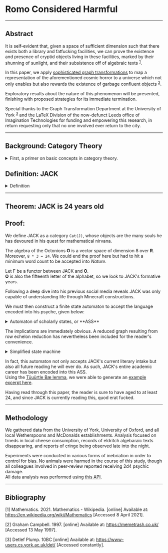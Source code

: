 
# Romo Considered Harmful
    
---
  
## Abstract

It is self-evident that, given a space of sufficient dimension
such that there exists both a library and fatfucking facilities,
we can prove the existence and presence of cryptid objects living in these facilities,
marked by their shunning of sunlight, and their subsistence off of algebraic texts <sup>[1](#bibliography)</sup>.
  

In this paper, we apply [sophisticated graph transformations](http://www.jflap.org/) to map a representation
of the aforementioned cosmic horror to a universe which not only enables but also rewards the existence of
garbage confluent objects <sup>[2](#bibliography)</sup>.  
  

Exploratory results about the nature of this phenomenon will be presented,
finishing with proposed strategies for its immediate termination.
      
Special thanks to the Graph Transformation Department at the University of York <sup>[3](#bibliography)</sup>
and the LaTeX Division of the now-defunct Leeds office of Imagination Technologies
for funding and empowering this research,
in return requesting only that no one involved ever return to the city.  
    
---
    
## Background: Category Theory
<details>
<summary>First, a primer on basic concepts in category theory.</summary>    
<img title="deathiscoming"
     alt="a real pussy wagon, if you will. maybe you shouldn't." 
     style="max-height: 30%; max-width: 30%;"
     src="pooh-3.jpg"
>
    
Now you have a master's in category theory.  
</details>

## Definition: JACK

<details>
<summary>Definition</summary>
  
Recall the category **C** of cryptids and their morphisms.
It is immediately clear that no such accommodating universe **U** could possibly entail a god,
so we denote this property of no god **N** for *no god*.
Using the [most sophisticated lexical analysis](http://jackromo.com/2019/Improving-the-GP2-Compiler.pdf) devised,
we apply transformation **T**
(the highest known grade achieved for [any PhD thesis](http://etheses.whiterose.ac.uk/12586/))
to yield  

`CUNT`.  
Employ a little quantum decryption:  
`CUNT mod 69 === JACK`.  
Then the entity known as JACK has been defined.  
</details>    
  
---
  
  
## Theorem: JACK is 24 years old
    
## Proof:
    
We define JACK as a category `Cat(J)`, whose objects are the many souls he has devoured in his quest for
mathematical nirvana.  


The algebra of the Octonions **O** is a vector space of dimension 8 over **R**.  
Moreover, `8 * 3 = 24`.
We could end the proof here but had to hit a minimum word count to be accepted into *Nature*.

Let F be a functor between JACK and **O**.  
**O** is also the fifteenth letter of the alphabet, so we look to JACK's formative years.  

Following a deep dive into his previous social media
reveals JACK was only capable of understanding life through Minecraft constructions.    

We must then construct a finite state automaton to accept the language encoded into his psyche, given below:  
<details>
<summary>
Automaton of scholarly states, or **ASS**  
</summary>
<img title="omnomchomsky" alt="i read graphviz documentation for this" src="graph.svg">
  
</details>
  
The implications are immediately obvious.
A reduced graph resulting from row echelon reduction has nevertheless been included for the reader's convenience.
  
<details>
<summary> Simplified state machine </summary>
<img title="the alphabet" alt="and then i failed mfcs" src="fsa.svg">
</details>  

In fact, this automaton not only accepts JACK's current literary intake but also all future reading he will ever do.
As such, JACK's entire academic career has been encoded into this ASS.  
Using the [Tüuürtle Bæ lemma](https://theworldnews.net/gb-news/what-you-can-buy-for-1p-and-2p-as-the-government-confirms-the-coins-are-here-to-stay), we were able to generate an [example excerpt here](futuremathspaper.md).    


  
Having read through this paper, the reader is sure to have aged to at least 24,
and since JACK is currently reading this, quod erat fucked.
  
---

    
## Methodology
We gathered data from the University of York, University of Oxford,
and all local Wetherspoons and McDonalds establishments.
Analysis focused on trneds in local cheese consumption, records of eldritch algebaraic texts disappearing, 
and reports of cringe being observed late into the night.  

Experiments were conducted in various forms of inebriation in order to control for bias.
No animals were harmed in the course of this study, 
though all colleagues involved in peer-review reported receiving 2d4 psychic damage.  
All data analysis was performed using [this API](https://api.jquery.com/).  
    
---

## Bibliography

[1] Mathematics. 2021. Mathematics - Wikipedia. [online] Available at: <https://en.wikipedia.org/wiki/Mathematics> [Accessed 8 April 2021].

[2] Graham Campbell. 1997. [online] Available at: <https://memetrash.co.uk/> [Accessed 13 May 1997].

[3] Detlef Plump. 10BC [online] Available at: <https://www-users.cs.york.ac.uk/det/> [Accessed constantly].

